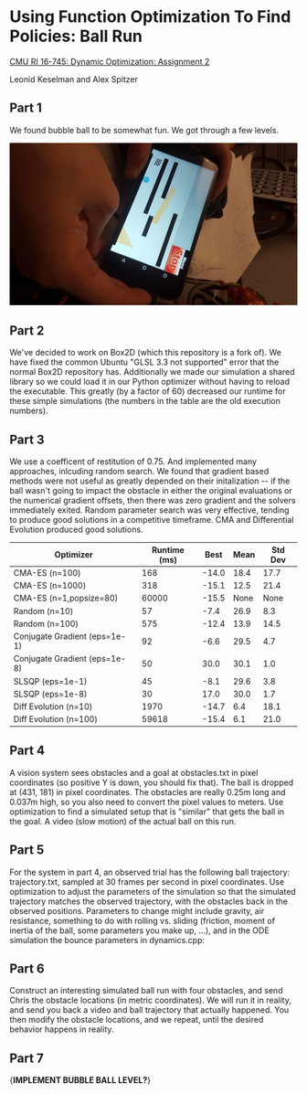 # Using Function Optimization To Find Policies: Ball Run
[CMU RI 16-745: Dynamic Optimization: Assignment 2](http://www.cs.cmu.edu/~cga/dynopt/ass2/)

Leonid Keselman and Alex Spitzer

## Part 1
We found bubble ball to be somewhat fun. We got through a few levels. 

<img src="images/rotate_bball.jpg?raw=true">

## Part 2
We've decided to work on Box2D (which this repository is a fork of). We have fixed the common Ubuntu "GLSL 3.3 not supported" error that the normal Box2D repository has. Additionally we made our simulation a shared library so we could load it in our Python optimizer without having to reload the executable. This greatly (by a factor of 60) decreased our runtime for these simple simulations (the numbers in the table are the old execution numbers).

## Part 3
We use a coefficent of restitution of 0.75. And implemented many approaches, inlcuding random search. We found that gradient based methods were not useful as greatly depended on their initalization -- if the ball wasn't going to impact the obstacle in either the original evaluations or the numerical gradient offsets, then there was zero gradient and the solvers immediately exited. Random parameter search was very effective, tending to produce good solutions in a competitive timeframe. CMA and Differential Evolution produced good solutions. 

| Optimizer | Runtime (ms) | Best | Mean | Std Dev |
|-------------------------------|--------------|-------|------|---------|
| CMA-ES (n=100) | 168 | -14.0 | 18.4 | 17.7 |
| CMA-ES (n=1000) | 318 | -15.1 | 12.5 | 21.4 |
| CMA-ES (n=1,popsize=80) | 60000 | -15.5 | None | None |
| Random (n=10) | 57 | -7.4 | 26.9 | 8.3 |
| Random (n=100) | 575 | -12.4 | 13.9 | 14.5 |
| Conjugate Gradient (eps=1e-1) | 92 | -6.6 | 29.5 | 4.7 |
| Conjugate Gradient (eps=1e-8) | 50 | 30.0 | 30.1 | 1.0 |
| SLSQP (eps=1e-1) | 45 | -8.1 | 29.6 | 3.8 |
| SLSQP (eps=1e-8) | 30 | 17.0 | 30.0 | 1.7 |
| Diff Evolution (n=10) | 1970 | -14.7 | 6.4 | 18.1 |
| Diff Evolution (n=100) | 59618 | -15.4 | 6.1 | 21.0 |

## Part 4
A vision system sees obstacles and a goal at obstacles.txt in pixel coordinates (so positive Y is down, you should fix that). The ball is dropped at (431, 181) in pixel coordinates. The obstacles are really 0.25m long and 0.037m high, so you also need to convert the pixel values to meters. Use optimization to find a simulated setup that is "similar" that gets the ball in the goal. A video (slow motion) of the actual ball on this run.

## Part 5
For the system in part 4, an observed trial has the following ball trajectory: trajectory.txt, sampled at 30 frames per second in pixel coordinates. Use optimization to adjust the parameters of the simulation so that the simulated trajectory matches the observed trajectory, with the obstacles back in the observed positions. Parameters to change might include gravity, air resistance, something to do with rolling vs. sliding (friction, moment of inertia of the ball, some parameters you make up, ...), and in the ODE simulation the bounce parameters in dynamics.cpp:

## Part 6
Construct an interesting simulated ball run with four obstacles, and send Chris the obstacle locations (in metric coordinates). We will run it in reality, and send you back a video and ball trajectory that actually happened. You then modify the obstacle locations, and we repeat, until the desired behavior happens in reality.

## Part 7
{**IMPLEMENT BUBBLE BALL LEVEL?**}

